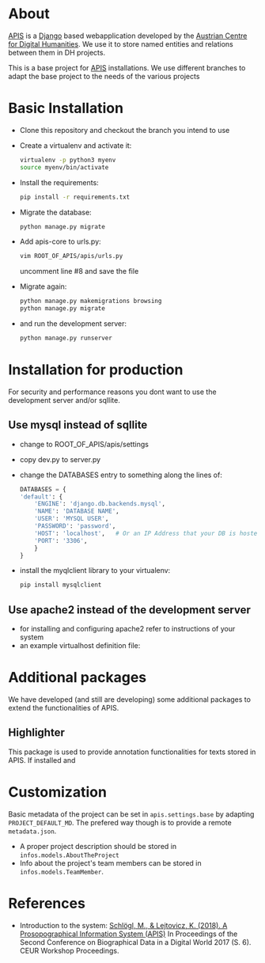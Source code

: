 # About
[APIS](https://acdh-oeaw.github.io/apis-core/) is a [Django](https://www.djangoproject.com/) based webapplication developed by the [Austrian Centre for Digital Humanities](https://acdh.oeaw.ac.at/). We use it to store named entities and relations between them in DH projects.

This is a base project for [APIS](https://acdh-oeaw.github.io/apis-core/) installations. We use different branches to adapt the base project to the needs of the various projects

# Basic Installation
* Clone this repository and checkout the branch you intend to use
* Create a virtualenv and activate it:

    ```bash
    virtualenv -p python3 myenv
    source myenv/bin/activate
    ```

* Install the requirements:

    ```bash
    pip install -r requirements.txt
    ```

* Migrate the database:

    ```bash
    python manage.py migrate
    ```

* Add apis-core to urls.py:

    ```bash
    vim ROOT_OF_APIS/apis/urls.py
    ```
    uncomment line #8 and save the file
* Migrate again:

    ```bash
    python manage.py makemigrations browsing
    python manage.py migrate
    ```

* and run the development server:

    ```bash
    python manage.py runserver
    ```

# Installation for production
For security and performance reasons you dont want to use the development server and/or sqllite.

## Use mysql instead of sqllite

* change to ROOT_OF_APIS/apis/settings
* copy dev.py to server.py
* change the DATABASES entry to something along the lines of:

    ```python
    DATABASES = {
    'default': {
        'ENGINE': 'django.db.backends.mysql',
        'NAME': 'DATABASE NAME',
        'USER': 'MYSQL USER',
        'PASSWORD': 'password',
        'HOST': 'localhost',   # Or an IP Address that your DB is hosted on
        'PORT': '3306',
        }
    }
    ```

* install the myqlclient library to your virtualenv:

    ```bash
    pip install mysqlclient
    ```

## Use apache2 instead of the development server

* for installing and configuring apache2 refer to instructions of your system
* an example virtualhost definition file:

# Additional packages
We have developed (and still are developing) some additional packages to extend the functionalities of APIS.

## Highlighter
This package is used to provide annotation functionalities for texts stored in APIS. If installed and

# Customization
Basic metadata of the project can be set in `apis.settings.base` by adapting `PROJECT_DEFAULT_MD`. The prefered way though is to provide a remote `metadata.json`.
* A proper project description should be stored in `infos.models.AboutTheProject`
* Info about the project's team members can be stored in `infos.models.TeamMember`.

# References

* Introduction to the system: [Schlögl, M., & Lejtovicz, K. (2018). A Prosopographical Information System (APIS)](http://ceur-ws.org/Vol-2119/paper9.pdf) In Proceedings of the Second Conference on Biographical Data in a Digital World 2017 (S. 6). CEUR Workshop Proceedings.
